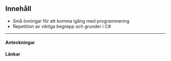 ## Innehåll

* Små övningar för att komma igång med programmering
* Repetition av viktiga begrepp och grunder i C#

---

#### Anteckningar

#### Länkar